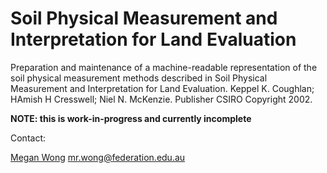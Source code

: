 # Soil Physical Measurement and Interpretation for Land Evaluation

Preparation and maintenance of a machine-readable representation of the soil physical measurement methods described in Soil Physical Measurement and Interpretation for Land Evaluation. Keppel K. Coughlan; HAmish H Cresswell; Niel N. McKenzie. Publisher CSIRO Copyright 2002. 


**NOTE: this is work-in-progress and currently incomplete**

Contact: 

[Megan Wong](https://orcid.org/0000-0002-2991-2308)
mr.wong@federation.edu.au 
